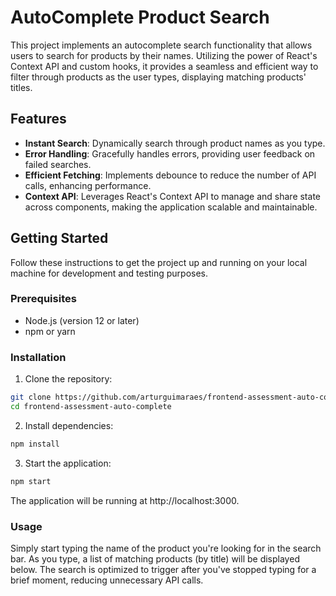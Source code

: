 # AutoComplete Product Search

This project implements an autocomplete search functionality that allows users to search for products by their names. Utilizing the power of React's Context API and custom hooks, it provides a seamless and efficient way to filter through products as the user types, displaying matching products' titles.

## Features

- **Instant Search**: Dynamically search through product names as you type.
- **Error Handling**: Gracefully handles errors, providing user feedback on failed searches.
- **Efficient Fetching**: Implements debounce to reduce the number of API calls, enhancing performance.
- **Context API**: Leverages React's Context API to manage and share state across components, making the application scalable and maintainable.

## Getting Started

Follow these instructions to get the project up and running on your local machine for development and testing purposes.

### Prerequisites

- Node.js (version 12 or later)
- npm or yarn

### Installation

1. Clone the repository:

```bash
git clone https://github.com/arturguimaraes/frontend-assessment-auto-complete.git
cd frontend-assessment-auto-complete
```

2. Install dependencies:

```bash
npm install
```

3. Start the application:

```bash
npm start
```

The application will be running at http://localhost:3000.

### Usage

Simply start typing the name of the product you're looking for in the search bar. As you type, a list of matching products (by title) will be displayed below. The search is optimized to trigger after you've stopped typing for a brief moment, reducing unnecessary API calls.
